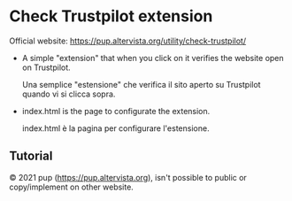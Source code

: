 # Check Trustpilot extension

Official website: https://pup.altervista.org/utility/check-trustpilot/


- A simple "extension" that when you click on it verifies the website open on Trustpilot. 

  Una semplice "estensione" che verifica il sito aperto su Trustpilot quando vi si clicca sopra.

- index.html is the page to configurate the extension.

  index.html è la pagina per configurare l'estensione.
  
## Tutorial


© 2021 pup (https://pup.altervista.org), isn't possible to public or copy/implement on other website.

